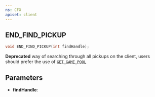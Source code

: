 ```yaml
---
ns: CFX
apiset: client
---
```

## END_FIND_PICKUP

```c
void END_FIND_PICKUP(int findHandle);
```

**Deprecated** way of searching through all pickups on the client, users should prefer the use of [`GET_GAME_POOL`](#_0x2B9D4F50)

## Parameters
* **findHandle**: 

